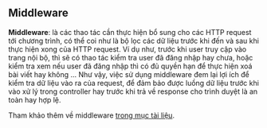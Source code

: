 ## Middleware

**Middleware**: là các thao tác cần thực hiện bổ sung cho các HTTP request tới chương trình, có thể coi như là bộ lọc các dữ liệu trước khi đến và sau khi thực hiện xong của HTTP request. Ví dụ như, trước khi user truy cập vào trang nội bộ, thì sẽ có thao tác kiểm tra user đã đăng nhập hay chưa, hoặc kiểm tra xem nếu user đã đăng nhập thì có đủ quyền hạn để thực hiện xoá bài viết hay không ... Như vậy, việc sử dụng middleware đem lại lợi ích để kiểm tra dữ liệu vào ra của request, để đảm bảo được luồng dữ liệu trước khi vào xử lý trong controller hay trước khi trả về response cho trình duyệt là an toàn hay hợp lệ.

Tham khảo thêm về middleware [trong mục tài liệu](https://github.com/petehouston/laravel-docs-vn/blob/master/middleware.md).